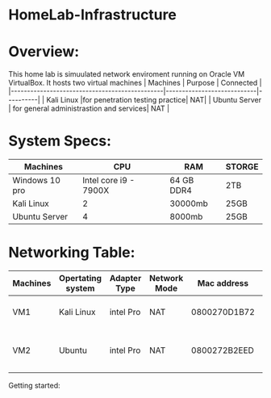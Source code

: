 # HomeLab-Infrastructure

# Overview: 
  This home lab is simuulated network enviroment running on Oracle VM VirtualBox.
  It hosts two virtual machines
  | Machines                                       | Purpose        | Connected |
|-----------------------------------------------|----------------------------|----------|
| Kali Linux                                    |for penetration testing practice| NAT|
| Ubuntu Server          | for general administrastion and services| NAT |

      
# System Specs:
   | Machines                                   | CPU                         | RAM |  STORGE |
|-----------------------------------------------|----------------------------|---------|-------|
| Windows 10 pro                                 | Intel core i9 - 7900X | 64 GB DDR4| 2TB|
| Kali Linux          | 2 | 30000mb  |25GB
| Ubuntu Server       | 4 | 8000mb  |25GB

# Networking Table: 
| Machines   | Opertating system| Adapter Type| Network Mode|Mac address| IP address|Purpose|
|------------|------------------|-------------|-------------|-----------|-----------|------|
|VM1           |Kali Linux | intel Pro | NAT| 0800270D1B72 | 10.0.2.3 | Pentesting security tools|
|VM2       | Ubuntu | intel Pro | NAT|0800272B2EED | 10.0.2.15 | Web server testing services| 

Getting started: 
